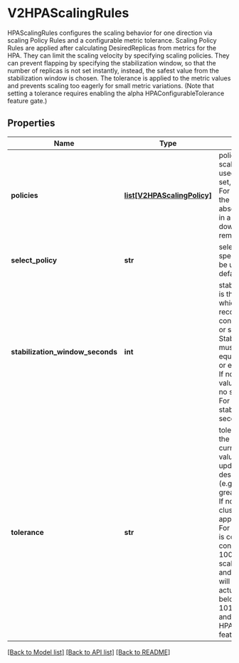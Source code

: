 # V2HPAScalingRules

HPAScalingRules configures the scaling behavior for one direction via scaling Policy Rules and a configurable metric tolerance.  Scaling Policy Rules are applied after calculating DesiredReplicas from metrics for the HPA. They can limit the scaling velocity by specifying scaling policies. They can prevent flapping by specifying the stabilization window, so that the number of replicas is not set instantly, instead, the safest value from the stabilization window is chosen.  The tolerance is applied to the metric values and prevents scaling too eagerly for small metric variations. (Note that setting a tolerance requires enabling the alpha HPAConfigurableTolerance feature gate.)
## Properties
Name | Type | Description | Notes
------------ | ------------- | ------------- | -------------
**policies** | [**list[V2HPAScalingPolicy]**](V2HPAScalingPolicy.md) | policies is a list of potential scaling polices which can be used during scaling. If not set, use the default values: - For scale up: allow doubling the number of pods, or an absolute change of 4 pods in a 15s window. - For scale down: allow all pods to be removed in a 15s window. | [optional] 
**select_policy** | **str** | selectPolicy is used to specify which policy should be used. If not set, the default value Max is used. | [optional] 
**stabilization_window_seconds** | **int** | stabilizationWindowSeconds is the number of seconds for which past recommendations should be considered while scaling up or scaling down. StabilizationWindowSeconds must be greater than or equal to zero and less than or equal to 3600 (one hour). If not set, use the default values: - For scale up: 0 (i.e. no stabilization is done). - For scale down: 300 (i.e. the stabilization window is 300 seconds long). | [optional] 
**tolerance** | **str** | tolerance is the tolerance on the ratio between the current and desired metric value under which no updates are made to the desired number of replicas (e.g. 0.01 for 1%). Must be greater than or equal to zero. If not set, the default cluster-wide tolerance is applied (by default 10%).  For example, if autoscaling is configured with a memory consumption target of 100Mi, and scale-down and scale-up tolerances of 5% and 1% respectively, scaling will be triggered when the actual consumption falls below 95Mi or exceeds 101Mi.  This is an alpha field and requires enabling the HPAConfigurableTolerance feature gate. | [optional] 

[[Back to Model list]](../README.md#documentation-for-models) [[Back to API list]](../README.md#documentation-for-api-endpoints) [[Back to README]](../README.md)


